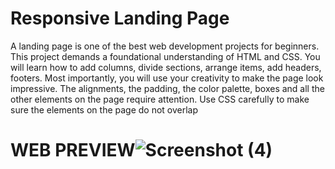 # Responsive Landing Page


A landing page is one of the best web development projects for beginners. This project demands a foundational understanding of HTML and CSS. You will learn how to add columns, divide sections, arrange items, add headers, footers. Most importantly, you will use your creativity to make the page look impressive. The alignments, the padding, the color palette, boxes and all the other elements on the page require attention. Use CSS carefully to make sure the elements on the page do not overlap


# WEB PREVIEW![Screenshot (4)](https://user-images.githubusercontent.com/115220300/204127882-eab6381b-926d-4be8-8283-8fcca1828053.png)


